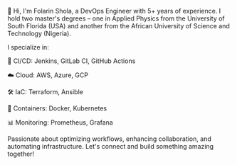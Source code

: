 👋 Hi, I'm Folarin Shola, a DevOps Engineer with 5+ years of experience. I hold two master's degrees – one in Applied Physics from the University of South Florida (USA) and another from the African University of Science and Technology (Nigeria).

I specialize in:

🚀 CI/CD: Jenkins, GitLab CI, GitHub Actions

☁️ Cloud: AWS, Azure, GCP

🛠️ IaC: Terraform, Ansible

🐳 Containers: Docker, Kubernetes

📊 Monitoring: Prometheus, Grafana


Passionate about optimizing workflows, enhancing collaboration, and automating infrastructure. Let's connect and build something amazing together!
